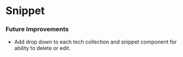 # Snippet

### Future Improvements

- Add drop down to each tech collection and snippet component for ability to delete or edit.
